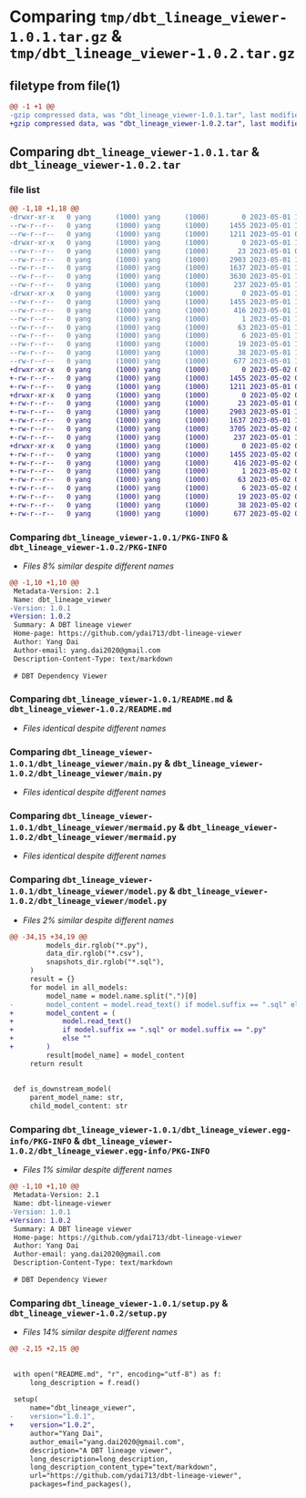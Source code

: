 # Comparing `tmp/dbt_lineage_viewer-1.0.1.tar.gz` & `tmp/dbt_lineage_viewer-1.0.2.tar.gz`

## filetype from file(1)

```diff
@@ -1 +1 @@
-gzip compressed data, was "dbt_lineage_viewer-1.0.1.tar", last modified: Mon May  1 19:42:46 2023, max compression
+gzip compressed data, was "dbt_lineage_viewer-1.0.2.tar", last modified: Tue May  2 00:04:11 2023, max compression
```

## Comparing `dbt_lineage_viewer-1.0.1.tar` & `dbt_lineage_viewer-1.0.2.tar`

### file list

```diff
@@ -1,18 +1,18 @@
-drwxr-xr-x   0 yang      (1000) yang      (1000)        0 2023-05-01 19:42:46.365438 dbt_lineage_viewer-1.0.1/
--rw-r--r--   0 yang      (1000) yang      (1000)     1455 2023-05-01 19:42:46.365438 dbt_lineage_viewer-1.0.1/PKG-INFO
--rw-r--r--   0 yang      (1000) yang      (1000)     1211 2023-05-01 08:59:16.000000 dbt_lineage_viewer-1.0.1/README.md
-drwxr-xr-x   0 yang      (1000) yang      (1000)        0 2023-05-01 19:42:46.365438 dbt_lineage_viewer-1.0.1/dbt_lineage_viewer/
--rw-r--r--   0 yang      (1000) yang      (1000)       23 2023-05-01 09:25:49.000000 dbt_lineage_viewer-1.0.1/dbt_lineage_viewer/__init__.py
--rw-r--r--   0 yang      (1000) yang      (1000)     2903 2023-05-01 18:29:11.000000 dbt_lineage_viewer-1.0.1/dbt_lineage_viewer/main.py
--rw-r--r--   0 yang      (1000) yang      (1000)     1637 2023-05-01 19:41:55.000000 dbt_lineage_viewer-1.0.1/dbt_lineage_viewer/mermaid.py
--rw-r--r--   0 yang      (1000) yang      (1000)     3630 2023-05-01 19:35:46.000000 dbt_lineage_viewer-1.0.1/dbt_lineage_viewer/model.py
--rw-r--r--   0 yang      (1000) yang      (1000)      237 2023-05-01 16:49:00.000000 dbt_lineage_viewer-1.0.1/dbt_lineage_viewer/utils.py
-drwxr-xr-x   0 yang      (1000) yang      (1000)        0 2023-05-01 19:42:46.365438 dbt_lineage_viewer-1.0.1/dbt_lineage_viewer.egg-info/
--rw-r--r--   0 yang      (1000) yang      (1000)     1455 2023-05-01 19:42:46.000000 dbt_lineage_viewer-1.0.1/dbt_lineage_viewer.egg-info/PKG-INFO
--rw-r--r--   0 yang      (1000) yang      (1000)      416 2023-05-01 19:42:46.000000 dbt_lineage_viewer-1.0.1/dbt_lineage_viewer.egg-info/SOURCES.txt
--rw-r--r--   0 yang      (1000) yang      (1000)        1 2023-05-01 19:42:46.000000 dbt_lineage_viewer-1.0.1/dbt_lineage_viewer.egg-info/dependency_links.txt
--rw-r--r--   0 yang      (1000) yang      (1000)       63 2023-05-01 19:42:46.000000 dbt_lineage_viewer-1.0.1/dbt_lineage_viewer.egg-info/entry_points.txt
--rw-r--r--   0 yang      (1000) yang      (1000)        6 2023-05-01 19:42:46.000000 dbt_lineage_viewer-1.0.1/dbt_lineage_viewer.egg-info/requires.txt
--rw-r--r--   0 yang      (1000) yang      (1000)       19 2023-05-01 19:42:46.000000 dbt_lineage_viewer-1.0.1/dbt_lineage_viewer.egg-info/top_level.txt
--rw-r--r--   0 yang      (1000) yang      (1000)       38 2023-05-01 19:42:46.365438 dbt_lineage_viewer-1.0.1/setup.cfg
--rw-r--r--   0 yang      (1000) yang      (1000)      677 2023-05-01 19:42:34.000000 dbt_lineage_viewer-1.0.1/setup.py
+drwxr-xr-x   0 yang      (1000) yang      (1000)        0 2023-05-02 00:04:11.669312 dbt_lineage_viewer-1.0.2/
+-rw-r--r--   0 yang      (1000) yang      (1000)     1455 2023-05-02 00:04:11.669312 dbt_lineage_viewer-1.0.2/PKG-INFO
+-rw-r--r--   0 yang      (1000) yang      (1000)     1211 2023-05-01 08:59:16.000000 dbt_lineage_viewer-1.0.2/README.md
+drwxr-xr-x   0 yang      (1000) yang      (1000)        0 2023-05-02 00:04:11.669312 dbt_lineage_viewer-1.0.2/dbt_lineage_viewer/
+-rw-r--r--   0 yang      (1000) yang      (1000)       23 2023-05-01 09:25:49.000000 dbt_lineage_viewer-1.0.2/dbt_lineage_viewer/__init__.py
+-rw-r--r--   0 yang      (1000) yang      (1000)     2903 2023-05-01 18:29:11.000000 dbt_lineage_viewer-1.0.2/dbt_lineage_viewer/main.py
+-rw-r--r--   0 yang      (1000) yang      (1000)     1637 2023-05-01 19:41:55.000000 dbt_lineage_viewer-1.0.2/dbt_lineage_viewer/mermaid.py
+-rw-r--r--   0 yang      (1000) yang      (1000)     3705 2023-05-02 00:03:39.000000 dbt_lineage_viewer-1.0.2/dbt_lineage_viewer/model.py
+-rw-r--r--   0 yang      (1000) yang      (1000)      237 2023-05-01 16:49:00.000000 dbt_lineage_viewer-1.0.2/dbt_lineage_viewer/utils.py
+drwxr-xr-x   0 yang      (1000) yang      (1000)        0 2023-05-02 00:04:11.669312 dbt_lineage_viewer-1.0.2/dbt_lineage_viewer.egg-info/
+-rw-r--r--   0 yang      (1000) yang      (1000)     1455 2023-05-02 00:04:11.000000 dbt_lineage_viewer-1.0.2/dbt_lineage_viewer.egg-info/PKG-INFO
+-rw-r--r--   0 yang      (1000) yang      (1000)      416 2023-05-02 00:04:11.000000 dbt_lineage_viewer-1.0.2/dbt_lineage_viewer.egg-info/SOURCES.txt
+-rw-r--r--   0 yang      (1000) yang      (1000)        1 2023-05-02 00:04:11.000000 dbt_lineage_viewer-1.0.2/dbt_lineage_viewer.egg-info/dependency_links.txt
+-rw-r--r--   0 yang      (1000) yang      (1000)       63 2023-05-02 00:04:11.000000 dbt_lineage_viewer-1.0.2/dbt_lineage_viewer.egg-info/entry_points.txt
+-rw-r--r--   0 yang      (1000) yang      (1000)        6 2023-05-02 00:04:11.000000 dbt_lineage_viewer-1.0.2/dbt_lineage_viewer.egg-info/requires.txt
+-rw-r--r--   0 yang      (1000) yang      (1000)       19 2023-05-02 00:04:11.000000 dbt_lineage_viewer-1.0.2/dbt_lineage_viewer.egg-info/top_level.txt
+-rw-r--r--   0 yang      (1000) yang      (1000)       38 2023-05-02 00:04:11.669312 dbt_lineage_viewer-1.0.2/setup.cfg
+-rw-r--r--   0 yang      (1000) yang      (1000)      677 2023-05-02 00:03:47.000000 dbt_lineage_viewer-1.0.2/setup.py
```

### Comparing `dbt_lineage_viewer-1.0.1/PKG-INFO` & `dbt_lineage_viewer-1.0.2/PKG-INFO`

 * *Files 8% similar despite different names*

```diff
@@ -1,10 +1,10 @@
 Metadata-Version: 2.1
 Name: dbt_lineage_viewer
-Version: 1.0.1
+Version: 1.0.2
 Summary: A DBT lineage viewer
 Home-page: https://github.com/ydai713/dbt-lineage-viewer
 Author: Yang Dai
 Author-email: yang.dai2020@gmail.com
 Description-Content-Type: text/markdown
 
 # DBT Dependency Viewer
```

### Comparing `dbt_lineage_viewer-1.0.1/README.md` & `dbt_lineage_viewer-1.0.2/README.md`

 * *Files identical despite different names*

### Comparing `dbt_lineage_viewer-1.0.1/dbt_lineage_viewer/main.py` & `dbt_lineage_viewer-1.0.2/dbt_lineage_viewer/main.py`

 * *Files identical despite different names*

### Comparing `dbt_lineage_viewer-1.0.1/dbt_lineage_viewer/mermaid.py` & `dbt_lineage_viewer-1.0.2/dbt_lineage_viewer/mermaid.py`

 * *Files identical despite different names*

### Comparing `dbt_lineage_viewer-1.0.1/dbt_lineage_viewer/model.py` & `dbt_lineage_viewer-1.0.2/dbt_lineage_viewer/model.py`

 * *Files 2% similar despite different names*

```diff
@@ -34,15 +34,19 @@
         models_dir.rglob("*.py"),
         data_dir.rglob("*.csv"),
         snapshots_dir.rglob("*.sql"),
     )
     result = {}
     for model in all_models: 
         model_name = model.name.split(".")[0]
-        model_content = model.read_text() if model.suffix == ".sql" else ""
+        model_content = (
+            model.read_text() 
+            if model.suffix == ".sql" or model.suffix == ".py" 
+            else ""
+        )
         result[model_name] = model_content
     return result
 
 
 def is_downstream_model(
     parent_model_name: str,
     child_model_content: str
```

### Comparing `dbt_lineage_viewer-1.0.1/dbt_lineage_viewer.egg-info/PKG-INFO` & `dbt_lineage_viewer-1.0.2/dbt_lineage_viewer.egg-info/PKG-INFO`

 * *Files 1% similar despite different names*

```diff
@@ -1,10 +1,10 @@
 Metadata-Version: 2.1
 Name: dbt-lineage-viewer
-Version: 1.0.1
+Version: 1.0.2
 Summary: A DBT lineage viewer
 Home-page: https://github.com/ydai713/dbt-lineage-viewer
 Author: Yang Dai
 Author-email: yang.dai2020@gmail.com
 Description-Content-Type: text/markdown
 
 # DBT Dependency Viewer
```

### Comparing `dbt_lineage_viewer-1.0.1/setup.py` & `dbt_lineage_viewer-1.0.2/setup.py`

 * *Files 14% similar despite different names*

```diff
@@ -2,15 +2,15 @@
 
 
 with open("README.md", "r", encoding="utf-8") as f:
     long_description = f.read()
 
 setup(
     name="dbt_lineage_viewer",
-    version="1.0.1",
+    version="1.0.2",
     author="Yang Dai",
     author_email="yang.dai2020@gmail.com",
     description="A DBT lineage viewer",
     long_description=long_description,
     long_description_content_type="text/markdown",
     url="https://github.com/ydai713/dbt-lineage-viewer",
     packages=find_packages(),
```

